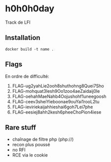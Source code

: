 # h0h0h0day

Track de LFI

## Installation

```
docker build -t name .
```

## Flags

En ordre de difficulté:

1. FLAG-ug2yahLie2ooh8shuthohng8Quei7Sho
2. FLAG-mohquat3Iesh9Oo1zoo4aeZaidaij0le
3. FLAG-oehahMaeNahb4Oojushohf1uneegoosh
4. FLAG-ceev3sheiYieboonae9ouYai1rooL2tu
5. FLAG-ieviriekaijahhieshai6goh7Lei7phe
6. FLAG-eesiej8ahh2kesh6pheeChoPion4iese

## Rare stuff

- chaînage de filtre php (php://)
- recon plus poussé
- no RFI
- RCE via le cookie
